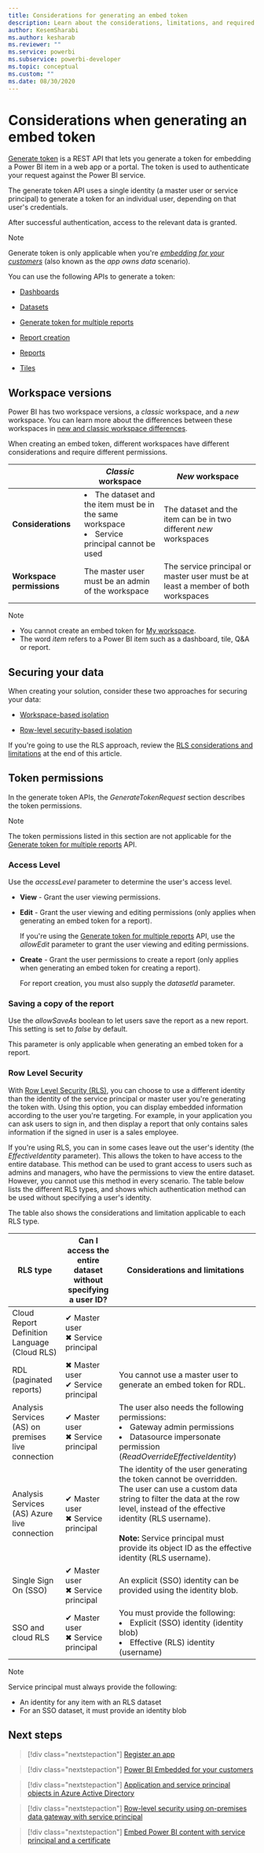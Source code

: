 ```yaml
---
title: Considerations for generating an embed token
description: Learn about the considerations, limitations, and required permissions for generating an embed token
author: KesemSharabi
ms.author: kesharab
ms.reviewer: ""
ms.service: powerbi
ms.subservice: powerbi-developer
ms.topic: conceptual
ms.custom: ""
ms.date: 08/30/2020
---
```


# Considerations when generating an embed token

[Generate token](https://docs.microsoft.com/rest/api/power-bi/embedtoken) is a REST API that lets you generate a token for embedding a Power BI item in a web app or a portal. The token is used to authenticate your request against the Power BI service.

The generate token API uses a single identity (a master user or service principal) to generate a token for an individual user, depending on that user's credentials.

After successful authentication, access to the relevant data is granted.

>[!NOTE]
>Generate token is only applicable when you're [*embedding for your customers*](embed-sample-for-customers.md) (also known as the *app owns data* scenario).

You can use the following APIs to generate a token:

* [Dashboards](https://docs.microsoft.com/rest/api/power-bi/embedtoken/dashboards_generatetokeningroup)

* [Datasets](https://docs.microsoft.com/rest/api/power-bi/embedtoken/datasets_generatetokeningroup)

* [Generate token for multiple reports](https://docs.microsoft.com/rest/api/power-bi/embedtoken/generatetoken)


* [Report creation](https://docs.microsoft.com/rest/api/power-bi/embedtoken/reports_generatetokenforcreateingroup)

* [Reports](https://docs.microsoft.com/rest/api/power-bi/embedtoken/reports_generatetokeningroup)

* [Tiles](https://docs.microsoft.com/rest/api/power-bi/embedtoken/tiles_generatetokeningroup)

## Workspace versions

Power BI has two workspace versions, a *classic* workspace, and a *new* workspace. You can learn more about the differences between these workspaces in [new and classic workspace differences](../../collaborate-share/service-new-workspaces.md#new-and-classic-workspace-differences).

When creating an embed token, different workspaces have different considerations and require different permissions.

|                  |*Classic* workspace |*New* workspace|
|------------------|---------|--------|
|**Considerations**|<li>The dataset and the item must be in the same workspace</li><li>Service principal cannot be used</li>  |The dataset and the item can be in two different *new* workspaces |
|**Workspace permissions**|The master user must be an admin of the workspace  |The service principal or master user must be at least a member of both workspaces |

>[!NOTE]
>* You cannot create an embed token for [My workspace](../../consumer/end-user-workspaces.md#types-of-workspaces).
>* The word *item* refers to a Power BI item such as a dashboard, tile, Q&A or report.

## Securing your data

When creating your solution, consider these two approaches for securing your data:

* [Workspace-based isolation](embed-multi-tenancy.md#power-bi-workspace-based-isolation)

* [Row-level security-based isolation](embedded/embed-multi-tenancy.md#row-level-security-based-isolation)

If you're going to use the RLS approach, review the [RLS considerations and limitations](generate-embed-token.md#row-level-security) at the end of this article.

## Token permissions

In the generate token APIs, the *GenerateTokenRequest* section describes the token permissions.

>[!NOTE]
>The token permissions listed in this section are not applicable for the [Generate token for multiple reports](https://docs.microsoft.com/rest/api/power-bi/embedtoken/generatetoken) API.

### Access Level

Use the *accessLevel* parameter to determine the user's access level.

* **View** - Grant the user viewing permissions.

* **Edit** - Grant the user viewing and editing permissions (only applies when generating an embed token for a report).

    If you're using the [Generate token for multiple reports](https://docs.microsoft.com/rest/api/power-bi/embedtoken/generatetoken) API, use the *allowEdit* parameter to grant the user viewing and editing permissions.

* **Create** - Grant the user permissions to create a report (only applies when generating an embed token for creating a report).

    For report creation, you must also supply the *datasetId* parameter.

### Saving a copy of the report

Use the *allowSaveAs* boolean to let users save the report as a new report. This setting is set to *false* by default.

This parameter is only applicable when generating an embed  token for a report.

### Row Level Security

With [Row Level Security (RLS)](embedded-row-level-security.md), you can choose to use a different identity than the identity of the service principal or master user you're generating the token with. Using this option, you can display embedded information according to the user you're targeting. For example, in your application you can ask users to sign in, and then display a report that only contains sales information if the signed in user is a sales employee.

If you're using RLS, you can in some cases leave out the user's identity (the *EffectiveIdentity* parameter). This allows the token to have access to the entire database. This method can be used to grant access to users such as admins and managers, who have the permissions to view the entire dataset. However, you cannot use this method in every scenario. The table below lists the different RLS types, and shows which authentication method can be used without specifying a user's identity.

The table also shows the considerations and limitation applicable to each RLS type.

|RLS type  |Can I access the entire dataset without specifying a user ID?  |Considerations and limitations  |
|---------|---------|---------|
|Cloud Report Definition Language (Cloud RLS)      |✔ Master user<br/>✖ Service principal          |         |
|RDL (paginated reports)     |✖ Master user<br/>✔ Service principal        |You cannot use a master user to generate an embed token for RDL.         |
|Analysis Services (AS) on premises live connection    |✔ Master user<br/>✖ Service principal         |The user also needs the following permissions:<li>Gateway admin permissions</li><li>Datasource impersonate permission (*ReadOverrideEffectiveIdentity*)</li>         |
|Analysis Services (AS) Azure live connection    |✔ Master user<br/>✖ Service principal         |The identity of the user generating the token cannot be overridden. The user can use a custom data string to filter the data at the row level, instead of the effective identity (RLS username).<br/><br/>**Note:** Service principal must provide its object ID as the effective identity (RLS username).         |
|Single Sign On (SSO)     |✔ Master user<br/>✖ Service principal         |An explicit (SSO) identity can be provided using the identity blob.         |
|SSO and cloud RLS     |✔ Master user<br/>✖ Service principal         |You must provide the following:<li>Explicit (SSO) identity (identity blob)</li><li>Effective (RLS) identity (username)</li>         |

>[!NOTE]
>Service principal must always provide the following:
>* An identity for any item with an RLS dataset
>* For an SSO dataset, it must provide an identity blob

## Next steps

>[!div class="nextstepaction"]
>[Register an app](register-app.md)

> [!div class="nextstepaction"]
>[Power BI Embedded for your customers](embed-sample-for-customers.md)

>[!div class="nextstepaction"]
>[Application and service principal objects in Azure Active Directory](https://docs.microsoft.com/azure/active-directory/develop/app-objects-and-service-principals)

>[!div class="nextstepaction"]
>[Row-level security using on-premises data gateway with service principal](embedded-row-level-security.md#on-premises-data-gateway-with-service-principal)

>[!div class="nextstepaction"]
>[Embed Power BI content with service principal and a certificate](embed-service-principal-certificate.md)